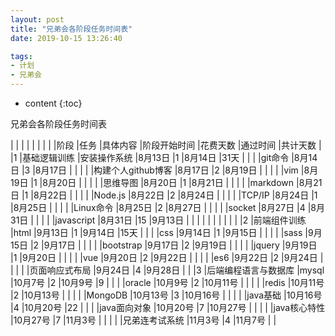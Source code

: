 ```yaml
---
layout: post
title: "兄弟会各阶段任务时间表"
date: 2019-10-15 13:26:40

tags:
- 计划
- 兄弟会
---
```

* content
{:toc}

兄弟会各阶段任务时间表
















|								|						|					|				|			|			|			|
|阶段							|任务					|具体内容			|阶段开始时间	|花费天数	|通过时间	|共计天数	|
|1								|基础逻辑训练			|安装操作系统		|8月13日		|1			|8月14日	|31天		|
|								|						|git命令			|8月14日		|3			|8月17日	|			|
|								|						|构建个人github博客	|8月17日		|2			|8月19日	|			|
|								|						|vim				|8月19日		|1			|8月20日	|			|
|								|						|思维导图			|8月20日		|1			|8月21日	|			|
|								|						|markdown			|8月21日		|1			|8月22日	|			|
|								|						|Node.js			|8月22日		|2			|8月24日	|			|
|								|						|TCP/IP				|8月24日		|1			|8月25日	|			|
|								|						|Linux命令			|8月25日		|2			|8月27日	|			|
|								|						|socket				|8月27日		|4			|8月31日	|			|
|								|						|javascript			|8月31日		|15			|9月13日	|			|
|								|						|					|				|			|			|			|
|2								|前端组件训练			|html				|9月13日		|1			|9月14日	|15天		|
|								|						|css				|9月14日		|1			|9月15日	|			|
|								|						|sass				|9月15日		|2			|9月17日	|			|
|								|						|bootstrap			|9月17日		|2			|9月19日	|			|
|								|						|jquery				|9月19日		|1			|9月20日	|			|
|								|						|vue				|9月20日		|2			|9月22日	|			|
|								|						|es6				|9月22日		|2			|9月24日	|			|
|								|						|页面响应式布局		|9月24日		|4			|9月28日	|			|
|3								|后端编程语言与数据库	|mysql				|10月7号		|2			|10月9号	|9			|
|								|						|oracle				|10月9号		|2			|10月11号	|			|
|								|						|redis				|10月11号		|2			|10月13号	|			|
|								|						|MongoDB			|10月13号		|3			|10月16号	|			|
|								|						|java基础			|10月16号		|4			|10月20号	|22			|
|								|						|java面向对象		|10月20号		|7			|10月27号	|			|
|								|						|java核心特性		|10月27号		|7			|11月3号	|			|
|								|						|兄弟连考试系统		|11月3号		|4			|11月7号	|			|






